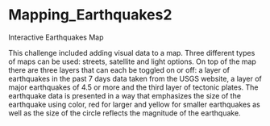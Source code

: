 # Mapping_Earthquakes2
Interactive Earthquakes Map

This challenge included adding visual data to a map. Three different types of maps can be used: streets, satellite and light options. On top of the map there are three layers that can each be toggled on or off: a layer of earthquakes in the past 7 days data taken from the USGS website, a layer of major earthquakes of 4.5 or more and the third layer of tectonic plates. The earthquake data is presented in a way that emphasizes the size of the earthquake using color, red for larger and yellow for smaller earthquakes as well as the size of the circle reflects the magnitude of the earthquake. 